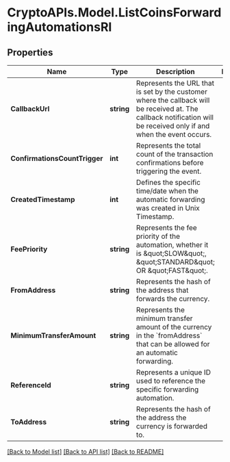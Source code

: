 # CryptoAPIs.Model.ListCoinsForwardingAutomationsRI

## Properties

Name | Type | Description | Notes
------------ | ------------- | ------------- | -------------
**CallbackUrl** | **string** | Represents the URL that is set by the customer where the callback will be received at. The callback notification will be received only if and when the event occurs. | 
**ConfirmationsCountTrigger** | **int** | Represents the total count of the transaction confirmations before triggering the event. | 
**CreatedTimestamp** | **int** | Defines the specific time/date when the automatic forwarding was created in Unix Timestamp. | 
**FeePriority** | **string** | Represents the fee priority of the automation, whether it is \&quot;SLOW\&quot;, \&quot;STANDARD\&quot; OR \&quot;FAST\&quot;. | 
**FromAddress** | **string** | Represents the hash of the address that forwards the currency. | 
**MinimumTransferAmount** | **string** | Represents the minimum transfer amount of the currency in the &#x60;fromAddress&#x60; that can be allowed for an automatic forwarding. | 
**ReferenceId** | **string** | Represents a unique ID used to reference the specific forwarding automation. | 
**ToAddress** | **string** | Represents the hash of the address the currency is forwarded to. | 

[[Back to Model list]](../README.md#documentation-for-models) [[Back to API list]](../README.md#documentation-for-api-endpoints) [[Back to README]](../README.md)

